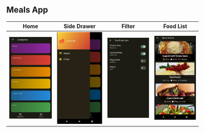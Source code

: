 ## Meals App


| Home                                            | Side Drawer | Filter | Food List |
|---------------------------------------------------------|---------------|---------------|---------------|
| <img src="ProjectImage/Screenshot_1.png" width="200"/> | <img src="ProjectImage/Screenshot_2.png" width="200"/> | <img src="ProjectImage/Screenshot_3.png" width="200"/> | <img src="ProjectImage/Screenshot_4.png" width="200"/> |
